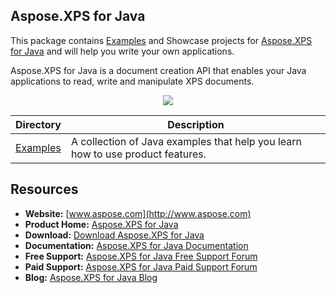 ## Aspose.XPS for Java

This package contains [Examples](https://github.com/aspose-xps/Aspose.XPS-for-Java/tree/master/Examples) and Showcase projects for [Aspose.XPS for Java](https://products.aspose.com/xps/java) and will help you write your own applications.

Aspose.XPS for Java is a document creation API that enables your Java applications to read, write and manipulate XPS documents.

<p align="center">

  <a title="Download complete Aspose.XPS for Java source code" href="https://github.com/aspose-xps/Aspose.XPS-for-Java/archive/master.zip">
	<img src="https://raw.github.com/AsposeExamples/java-examples-dashboard/master/images/downloadZip-Button-Large.png" />
  </a>
</p>

Directory | Description
--------- | -----------
[Examples](https://github.com/aspose-xps/Aspose.XPS-for-Java/tree/master/Examples)  | A collection of Java examples that help you learn how to use product features.

## Resources

+ **Website:** [www.aspose.com](http://www.aspose.com)
+ **Product Home:** [Aspose.XPS for Java](https://products.aspose.com/xps/java)
+ **Download:** [Download Aspose.XPS for Java](https://artifact.aspose.com/webapp/#/artifacts/browse/tree/General/repo/com/aspose/aspose-xps)
+ **Documentation:** [Aspose.XPS for Java Documentation](https://docs.aspose.com/display/xpsjava/Home)
+ **Free Support:** [Aspose.XPS for Java Free Support Forum](https://forum.aspose.com/c/xps)
+ **Paid Support:** [Aspose.XPS for Java Paid Support Forum](https://helpdesk.aspose.com/)
+ **Blog:** [Aspose.XPS for Java Blog](https://blog.aspose.com/category/xps/)
